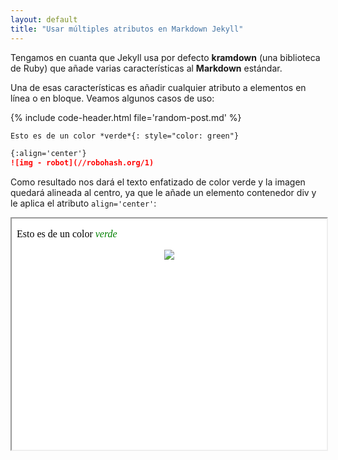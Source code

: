 ```yaml
---
layout: default
title: "Usar múltiples atributos en Markdown Jekyll"
---
```


Tengamos en cuanta que Jekyll usa por defecto **kramdown** (una biblioteca de Ruby) que añade varias características al **Markdown** estándar.

Una de esas características es añadir cualquier atributo a elementos en línea o en bloque. Veamos algunos casos de uso:

{% include code-header.html file='random-post.md' %}
```markdown
Esto es de un color *verde*{: style="color: green"}

{:align='center'}
![img - robot](//robohash.org/1)
```

Como resultado nos dará el texto enfatizado de color verde y la imagen quedará alineada al centro, ya que le añade un elemento contenedor <span class="tag">div</span> y le aplica el atributo `align='center'`:


<iframe srcdoc="<body style='background: #fff'><p>Esto es de un color <em style='color: green'>verde</em></p><div align='center'><img src='//robohash.org/1'></div></body>" width="100%" height='370px'></iframe>


